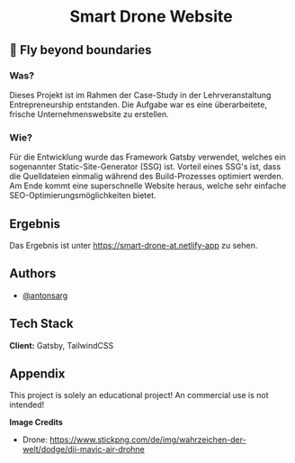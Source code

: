 <h1 align="center">
  Smart Drone Website
</h1>

## 🚀 Fly beyond boundaries

### Was?
Dieses Projekt ist im Rahmen der Case-Study in der Lehrveranstaltung Entrepreneurship entstanden. Die Aufgabe war es eine überarbeitete, frische Unternehmenswebsite zu erstellen.

### Wie?
Für die Entwicklung wurde das Framework Gatsby verwendet, welches ein sogenannter Static-Site-Generator (SSG) ist. Vorteil eines SSG's ist, dass die Quelldateien einmalig während des Build-Prozesses optimiert werden. Am Ende kommt eine superschnelle Website heraus, welche sehr einfache SEO-Optimierungsmöglichkeiten bietet.

## Ergebnis

Das Ergebnis ist unter https://smart-drone-at.netlify-app zu sehen.


## Authors

- [@antonsarg](https://github.com/antonsarg)


## Tech Stack

**Client:** Gatsby, TailwindCSS

## Appendix

This project is solely an educational project! An commercial use is not intended!

**Image Credits**
- Drone: https://www.stickpng.com/de/img/wahrzeichen-der-welt/dodge/dji-mavic-air-drohne

